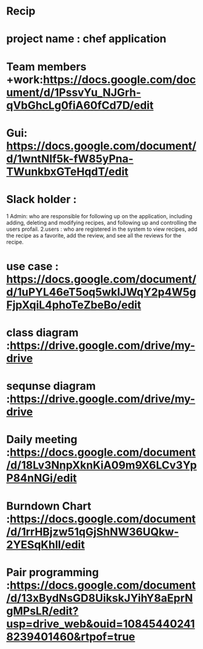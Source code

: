 # Recip
# project name : chef application
# Team members +work:https://docs.google.com/document/d/1PssvYu_NJGrh-qVbGhcLg0fiA60fCd7D/edit
# Gui: https://docs.google.com/document/d/1wntNIf5k-fW85yPna-TWunkbxGTeHqdT/edit
# Slack holder :
1 Admin: who are  responsible for following up on the application, including adding, deleting and modifying recipes, and following up and controlling the users profail.
2.users : who are registered in the system to view  recipes, add the recipe as a favorite, add the review, and see all the reviews for the recipe.
# use case : https://docs.google.com/document/d/1uPYL46eT5oq5wkIJWqY2p4W5gFjpXqiL4phoTeZbeBo/edit
# class diagram :https://drive.google.com/drive/my-drive
# sequnse diagram :https://drive.google.com/drive/my-drive
# Daily meeting :https://docs.google.com/document/d/18Lv3NnpXknKiA09m9X6LCv3YpP84nNGi/edit
# Burndown Chart :https://docs.google.com/document/d/1rrHBjzw51qGjShNW36UQkw-2YESqKhll/edit 
# Pair programming :https://docs.google.com/document/d/13xBydNsGD8UikskJYihY8aEprNgMPsLR/edit?usp=drive_web&ouid=108454402418239401460&rtpof=true
